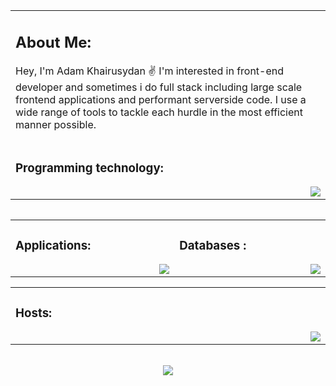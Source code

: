 <table>
	 <td width="1200px">
	 <h2>About Me:</h2>
		 <p>Hey, I'm Adam Khairusydan ✌️ I'm interested in front-end developer and sometimes i do full stack including large scale frontend applications and performant serverside code. I use a wide range of tools to tackle each hurdle in the most efficient manner possible. </p>
    
</td>
	<tr>
	<td width="1200px">
	<h3>Programming technology:</h3>
	<img align="right" src="https://skillicons.dev/icons?i=js,ts,nodejs,react,vue,vite"></td>
	</tr>
	<table>   

<table align="center">
	<tr>
		<td width="1200px">
	    <h3>Applications:</h3>
        <img align="right" src="https://skillicons.dev/icons?i=vscode,docker,git,stackoverflow,powershell" draggable="false">
		</td>
		<td width="1200px">
	    <h3>Databases :</h3>
        <img align="right" src="https://skillicons.dev/icons?i=mongodb,mysql" draggable="false">
		</td>
	</tr>
</table>
	
<table>
	<td width="1200px">
	<h3>Hosts:</h3>
	<img align="right" src="https://skillicons.dev/icons?i=aws,azure,gcp,heroku,cloudflare,workers,netlify"></td>
	</tr>
<table>   
<br>
<div align="center">
<img src="https://lanyard.cnrad.dev/api/474239882877730837?hideTimestamp=true?hideProfile=true?hideStatus=true">
</div>
